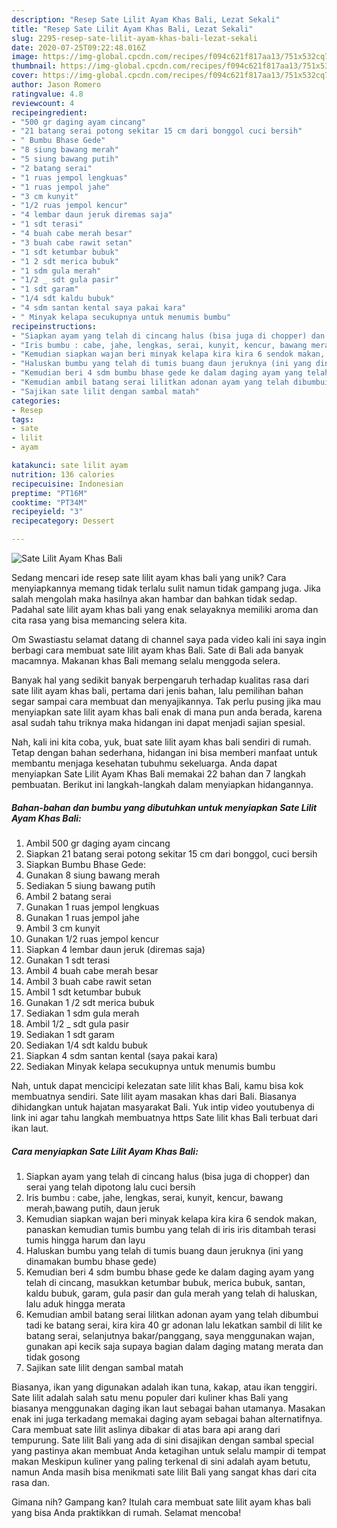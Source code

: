 ```yaml
---
description: "Resep Sate Lilit Ayam Khas Bali, Lezat Sekali"
title: "Resep Sate Lilit Ayam Khas Bali, Lezat Sekali"
slug: 2295-resep-sate-lilit-ayam-khas-bali-lezat-sekali
date: 2020-07-25T09:22:48.016Z
image: https://img-global.cpcdn.com/recipes/f094c621f817aa13/751x532cq70/sate-lilit-ayam-khas-bali-foto-resep-utama.jpg
thumbnail: https://img-global.cpcdn.com/recipes/f094c621f817aa13/751x532cq70/sate-lilit-ayam-khas-bali-foto-resep-utama.jpg
cover: https://img-global.cpcdn.com/recipes/f094c621f817aa13/751x532cq70/sate-lilit-ayam-khas-bali-foto-resep-utama.jpg
author: Jason Romero
ratingvalue: 4.8
reviewcount: 4
recipeingredient:
- "500 gr daging ayam cincang"
- "21 batang serai potong sekitar 15 cm dari bonggol cuci bersih"
- " Bumbu Bhase Gede"
- "8 siung bawang merah"
- "5 siung bawang putih"
- "2 batang serai"
- "1 ruas jempol lengkuas"
- "1 ruas jempol jahe"
- "3 cm kunyit"
- "1/2 ruas jempol kencur"
- "4 lembar daun jeruk diremas saja"
- "1 sdt terasi"
- "4 buah cabe merah besar"
- "3 buah cabe rawit setan"
- "1 sdt ketumbar bubuk"
- "1 2 sdt merica bubuk"
- "1 sdm gula merah"
- "1/2 _ sdt gula pasir"
- "1 sdt garam"
- "1/4 sdt kaldu bubuk"
- "4 sdm santan kental saya pakai kara"
- " Minyak kelapa secukupnya untuk menumis bumbu"
recipeinstructions:
- "Siapkan ayam yang telah di cincang halus (bisa juga di chopper) dan serai yang telah dipotong lalu cuci bersih"
- "Iris bumbu : cabe, jahe, lengkas, serai, kunyit, kencur, bawang merah,bawang putih, daun jeruk"
- "Kemudian siapkan wajan beri minyak kelapa kira kira 6 sendok makan, panaskan kemudian tumis bumbu yang telah di iris iris ditambah terasi tumis hingga harum dan layu"
- "Haluskan bumbu yang telah di tumis buang daun jeruknya (ini yang dinamakan bumbu bhase gede)"
- "Kemudian beri 4 sdm bumbu bhase gede ke dalam daging ayam yang telah di cincang, masukkan ketumbar bubuk, merica bubuk, santan, kaldu bubuk, garam, gula pasir dan gula merah yang telah di haluskan, lalu aduk hingga merata"
- "Kemudian ambil batang serai lilitkan adonan ayam yang telah dibumbui tadi ke batang serai, kira kira 40 gr adonan lalu lekatkan sambil di lilit ke batang serai, selanjutnya bakar/panggang, saya menggunakan wajan, gunakan api kecik saja supaya bagian dalam daging matang merata dan tidak gosong"
- "Sajikan sate lilit dengan sambal matah"
categories:
- Resep
tags:
- sate
- lilit
- ayam

katakunci: sate lilit ayam 
nutrition: 136 calories
recipecuisine: Indonesian
preptime: "PT16M"
cooktime: "PT34M"
recipeyield: "3"
recipecategory: Dessert

---
```



![Sate Lilit Ayam Khas Bali](https://img-global.cpcdn.com/recipes/f094c621f817aa13/751x532cq70/sate-lilit-ayam-khas-bali-foto-resep-utama.jpg)

Sedang mencari ide resep sate lilit ayam khas bali yang unik? Cara menyiapkannya memang tidak terlalu sulit namun tidak gampang juga. Jika salah mengolah maka hasilnya akan hambar dan bahkan tidak sedap. Padahal sate lilit ayam khas bali yang enak selayaknya memiliki aroma dan cita rasa yang bisa memancing selera kita.

Om Swastiastu selamat datang di channel saya pada video kali ini saya ingin berbagi cara membuat sate lilit ayam khas Bali. Sate di Bali ada banyak macamnya. Makanan khas Bali memang selalu menggoda selera.

Banyak hal yang sedikit banyak berpengaruh terhadap kualitas rasa dari sate lilit ayam khas bali, pertama dari jenis bahan, lalu pemilihan bahan segar sampai cara membuat dan menyajikannya. Tak perlu pusing jika mau menyiapkan sate lilit ayam khas bali enak di mana pun anda berada, karena asal sudah tahu triknya maka hidangan ini dapat menjadi sajian spesial.


Nah, kali ini kita coba, yuk, buat sate lilit ayam khas bali sendiri di rumah. Tetap dengan bahan sederhana, hidangan ini bisa memberi manfaat untuk membantu menjaga kesehatan tubuhmu sekeluarga. Anda dapat menyiapkan Sate Lilit Ayam Khas Bali memakai 22 bahan dan 7 langkah pembuatan. Berikut ini langkah-langkah dalam menyiapkan hidangannya.

<!--inarticleads1-->

##### Bahan-bahan dan bumbu yang dibutuhkan untuk menyiapkan Sate Lilit Ayam Khas Bali:

1. Ambil 500 gr daging ayam cincang
1. Siapkan 21 batang serai potong sekitar 15 cm dari bonggol, cuci bersih
1. Siapkan  Bumbu Bhase Gede:
1. Gunakan 8 siung bawang merah
1. Sediakan 5 siung bawang putih
1. Ambil 2 batang serai
1. Gunakan 1 ruas jempol lengkuas
1. Gunakan 1 ruas jempol jahe
1. Ambil 3 cm kunyit
1. Gunakan 1/2 ruas jempol kencur
1. Siapkan 4 lembar daun jeruk (diremas saja)
1. Gunakan 1 sdt terasi
1. Ambil 4 buah cabe merah besar
1. Ambil 3 buah cabe rawit setan
1. Ambil 1 sdt ketumbar bubuk
1. Gunakan 1 /2 sdt merica bubuk
1. Sediakan 1 sdm gula merah
1. Ambil 1/2 _ sdt gula pasir
1. Sediakan 1 sdt garam
1. Sediakan 1/4 sdt kaldu bubuk
1. Siapkan 4 sdm santan kental (saya pakai kara)
1. Sediakan  Minyak kelapa secukupnya untuk menumis bumbu


Nah, untuk dapat mencicipi kelezatan sate lilit khas Bali, kamu bisa kok membuatnya sendiri. Sate lilit ayam masakan khas dari Bali. Biasanya dihidangkan untuk hajatan masyarakat Bali. Yuk intip video youtubenya di link ini agar tahu langkah membuatnya https Sate lilit khas Bali terbuat dari ikan laut. 

<!--inarticleads2-->

##### Cara menyiapkan Sate Lilit Ayam Khas Bali:

1. Siapkan ayam yang telah di cincang halus (bisa juga di chopper) dan serai yang telah dipotong lalu cuci bersih
1. Iris bumbu : cabe, jahe, lengkas, serai, kunyit, kencur, bawang merah,bawang putih, daun jeruk
1. Kemudian siapkan wajan beri minyak kelapa kira kira 6 sendok makan, panaskan kemudian tumis bumbu yang telah di iris iris ditambah terasi tumis hingga harum dan layu
1. Haluskan bumbu yang telah di tumis buang daun jeruknya (ini yang dinamakan bumbu bhase gede)
1. Kemudian beri 4 sdm bumbu bhase gede ke dalam daging ayam yang telah di cincang, masukkan ketumbar bubuk, merica bubuk, santan, kaldu bubuk, garam, gula pasir dan gula merah yang telah di haluskan, lalu aduk hingga merata
1. Kemudian ambil batang serai lilitkan adonan ayam yang telah dibumbui tadi ke batang serai, kira kira 40 gr adonan lalu lekatkan sambil di lilit ke batang serai, selanjutnya bakar/panggang, saya menggunakan wajan, gunakan api kecik saja supaya bagian dalam daging matang merata dan tidak gosong
1. Sajikan sate lilit dengan sambal matah


Biasanya, ikan yang digunakan adalah ikan tuna, kakap, atau ikan tenggiri. Sate lilit adalah salah satu menu populer dari kuliner khas Bali yang biasanya menggunakan daging ikan laut sebagai bahan utamanya. Masakan enak ini juga terkadang memakai daging ayam sebagai bahan alternatifnya. Cara membuat sate lilit aslinya dibakar di atas bara api arang dari tempurung. Sate lilit Bali yang ada di sini disajikan dengan sambal special yang pastinya akan membuat Anda ketagihan untuk selalu mampir di tempat makan Meskipun kuliner yang paling terkenal di sini adalah ayam betutu, namun Anda masih bisa menikmati sate lilit Bali yang sangat khas dari cita rasa dan. 

Gimana nih? Gampang kan? Itulah cara membuat sate lilit ayam khas bali yang bisa Anda praktikkan di rumah. Selamat mencoba!
